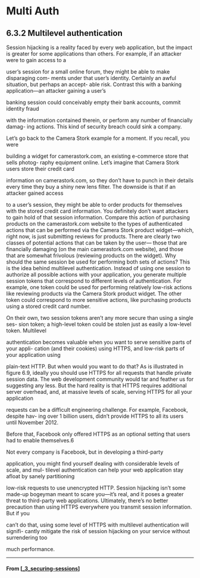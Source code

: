 # Multi Auth

## **6.3.2 Multilevel authentication**

Session hijacking is a reality faced by every web application, but the impact is greater
for some applications than others. For example, if an attacker were to gain access to a

user’s session for a small online forum, they might be able to make disparaging com-
ments under that user’s identity. Certainly an awful situation, but perhaps an accept-
able risk. Contrast this with a banking application—an attacker gaining a user’s

banking session could conceivably empty their bank accounts, commit identity fraud

with the information contained therein, or perform any number of financially damag-
ing actions. This kind of security breach could sink a company.

Let’s go back to the Camera Stork example for a moment. If you recall, you were

building a widget for camerastork.com, an existing e-commerce store that sells photog-
raphy equipment online. Let’s imagine that Camera Stork users store their credit card

information on camerastork.com, so they don’t have to punch in their details every
time they buy a shiny new lens filter. The downside is that if an attacker gained access

to a user’s session, they might be able to order products for themselves with the stored
credit card information. You definitely don’t want attackers to gain hold of that session
information. Compare this action of purchasing products on the camerastork.com
website to the types of authenticated actions that can be performed via the Camera
Stork product widget—which, right now, is just submitting reviews for products.
There are clearly two classes of potential actions that can be taken by the user—
those that are financially damaging (on the main camerastork.com website), and
those that are somewhat frivolous (reviewing products on the widget). Why should the
same session be used for performing both sets of actions?
This is the idea behind multilevel authentication. Instead of using one session to
authorize all possible actions with your application, you generate multiple session
tokens that correspond to different levels of authentication. For example, one token
could be used for performing relatively low-risk actions like reviewing products via the
Camera Stork product widget. The other token could correspond to more sensitive
actions, like purchasing products using a stored credit card number.

On their own, two session tokens aren’t any more secure than using a single ses-
sion token; a high-level token could be stolen just as easily a low-level token. Multilevel

authentication becomes valuable when you want to serve sensitive parts of your appli-
cation (and their cookies) using HTTPS, and low-risk parts of your application using

plain-text HTTP. But when would you want to do that?
As is illustrated in figure 6.9, ideally you should use HTTPS for all requests that
handle private session data. The web development community would tar and feather
us for suggesting any less. But the hard reality is that HTTPS requires additional server
overhead, and, at massive levels of scale, serving HTTPS for all your application

requests can be a difficult engineering challenge. For example, Facebook, despite hav-
ing over 1 billion users, didn’t provide HTTPS to all its users until November 2012.

Before that, Facebook only offered HTTPS as an optional setting that users had to
enable themselves.6

Not every company is Facebook, but in developing a third-party

application, you might find yourself dealing with considerable levels of scale, and mul-
tilevel authentication can help your web application stay afloat by sanely partitioning

low-risk requests to use unencrypted HTTP.
Session hijacking isn’t some made-up bogeyman meant to scare you—it’s real, and
it poses a greater threat to third-party web applications. Ultimately, there’s no better
precaution than using HTTPS everywhere you transmit session information. But if you

can’t do that, using some level of HTTPS with multilevel authentication will signifi-
cantly mitigate the risk of session hijacking on your service without surrendering too

much performance.

---

#### From [[_3_securing-sessions]]

[//begin]: # "Autogenerated link references for markdown compatibility"
[_3_securing-sessions]: _3_securing-sessions "Securing Sessions"
[//end]: # "Autogenerated link references"
